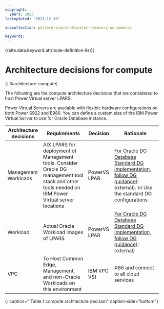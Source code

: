 ```yaml
---
copyright:
  years: 2023
lastupdated: "2023-12-18"

subcollection: pattern-oracle-disaster-recovery-on-powervs

keywords:
---
```

{{site.data.keyword.attribute-definition-list}}

# Architecture decisions for compute
{: #architecture-compute}


The following are the compute architecture decisions that are considered to host Power Virtual server LPARS.

Power Virtual Servers are available with flexible hardware configurations on both Power S922 and E980. You can define a custom size of the IBM Power Virtual Server to use for Oracle Database instance.

| **Architecture decisions** | **Requirements**                                                                                                                              | **Decision** | **Rationale**                                                                                                                                                                                                                                                 |
| -------------------------------- | --------------------------------------------------------------------------------------------------------------------------------------------------- | ------------------ | ------------------------------------------------------------------------------------------------------------------------------------------------------------------------------------------------------------------------------------------------------------------- |
| Management Workloads             | AIX LPARS for deployment of Management tools. Consider Oracle DG management tool stack and other tools needed on IBM Power Virtual server locations | PowerVS LPAR       | [For Oracle DG Database Standard DG implementation, follow DG guidance](https://docs.oracle.com/en/database/oracle/oracle-database/19/haovw/oracle-data-guard-best-practices.html#GUID-C3A78B07-6584-4380-8D53-E5B831A5894C){: external}. \n Use the standard DG configurations |
| Workload                         | Actual Oracle Workload images of LPARS.                                                                                                             | PowerVS LPAR       | [For Oracle DG Database Standard DG implementation, follow DG guidance](https://docs.oracle.com/en/database/oracle/oracle-database/19/haovw/oracle-data-guard-best-practices.html#GUID-C3A78B07-6584-4380-8D53-E5B831A5894C){: external}                                           |
| VPC                              | To Host Common Edge, Management, and non-Oracle Workloads on this environment                                                                       | IBM VPC VSI        | X86 and connect to all cloud services                                                                                                                                                                                                                               | 
{: caption=" Table 1 compute architecture decision" caption-side="bottom"}
